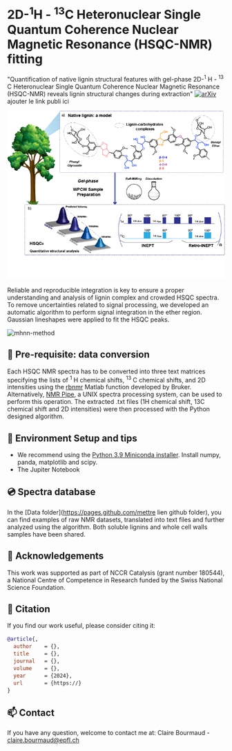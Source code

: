 # 2D-<sup>1</sup>H - <sup>13</sup>C Heteronuclear Single Quantum Coherence Nuclear Magnetic Resonance (HSQC-NMR) fitting 

"Quantification of native lignin structural features with gel-phase 2D-<sup>1</sup> H - <sup>13</sup> C Heteronuclear Single Quantum Coherence Nuclear Magnetic Resonance (HSQC-NMR) reveals lignin structural changes during extraction"
[![arXiv](https://img.shields.io/badge/arXiv-2312.13136-b31b1b.svg)](https://arxiv.org/abs/2312.13136) ajouter le link publi ici

![Fig 1](./Fig_1.png)

Reliable and reproducible integration is key to ensure a proper understanding and analysis of lignin complex and crowded HSQC spectra. To remove uncertainties related to signal processing, we developed an automatic algorithm to perform signal integration in the ether region. Gaussian lineshapes were applied to fit the HSQC peaks. 

![mhnn-method](./mhnn.jpg)

## 📌 Pre-requisite: data conversion
Each HSQC NMR spectra has to be converted into three text matrices specifying the lists of <sup>1</sup> H chemical shifts, <sup>13</sup> C chemical shifts, and 2D intensities using the [rbnmr](https://www.ibbr.umd.edu/nmrpipe/install.html)  Matlab function developed by Bruker. 
Alternatively, [NMR Pipe](https://www.ibbr.umd.edu/nmrpipe/install.html), a UNIX spectra processing system, can be used to perform this operation. 
The extracted .txt files (1H chemical shift, 13C chemical shift and 2D intensities) were then processed with the Python designed algorithm. 

## 🚀 Environment Setup and tips
- We recommend using the [Python 3.9 Miniconda installer](https://docs.conda.io/en/latest/miniconda.html#linux-installers). Install numpy, panda, matplotlib and scipy.
- The Jupiter Notebook  

## 💿 Spectra database
In the [Data folder](https://pages.github.com/mettre lien github folder),  you can find examples of raw NMR datasets, translated into text files and further analyzed using the algorithm.
Both soluble lignins and whole cell walls samples have been shared.

## 🌈 Acknowledgements
This work was supported as part of NCCR Catalysis (grant number 180544), a National Centre of Competence in Research funded by the Swiss National Science Foundation.

## 📝 Citation
If you find our work useful, please consider citing it:
```bibtex
@article{,
  author    = {},
  title     = {},
  journal   = {},
  volume    = {},
  year      = {2024},
  url       = {https://}
}
```

## 📫 Contact
If you have any question, welcome to contact me at:
Claire Bourmaud - claire.bourmaud@epfl.ch
